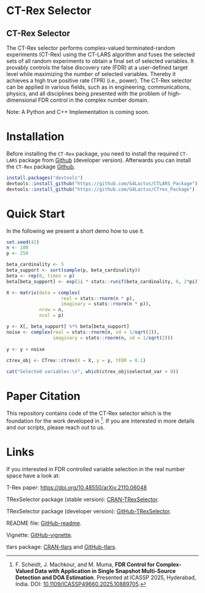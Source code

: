 CT-Rex Selector
================

## CT-Rex Selector

The CT-Rex selector performs complex-valued terminated-random
experiments (CT-Rex) using the CT-LARS algorithm and fuses the selected
sets of all random experiments to obtain a final set of selected
variables. It provably controls the false discovery rate (FDR) at a
user-defined target level while maximizing the number of selected
variables. Thereby it achieves a high true positive rate (TPR) (i.e.,
power). The CT-Rex selector can be applied in various fields, such as in
engineering, communications, physics, and all disciplines being
presented with the problem of high-dimensional FDR control in the
complex number domain.

Note: A Python and C++ Implementation is coming soon.

# Installation

Before installing the `CT-Rex` package, you need to install the required
`CT-LARS` package from
[Github](https://github.com/G4Lactus/CTLARS_Package) (developer
version). Afterwards you can install the `CT-Rex` package
[Github](https://github.com/G4Lactus/CTrex_Package).

``` r
install.packages("devtools")
devtools::install_github("https://github.com/G4Lactus/CTLARS_Package")
devtools::install_github("https://github.com/G4Lactus/CTrex_Package")
```

# Quick Start

In the following we present a short demo how to use it.

``` r
set.seed(42)
n <- 100
p <- 250

beta_cardinality <- 5
beta_support <- sort(sample(p, beta_cardinality))
beta <- rep(0, times = p)
beta[beta_support] <- exp(1i * stats::runif(beta_cardinality, 0, 2*pi))

X <- matrix(data = complex(
                    real = stats::rnorm(n * p),
                    imaginary = stats::rnorm(n * p)),
            nrow = n,
            ncol = p)

y <- X[, beta_support] %*% beta[beta_support]
noise <- complex(real = stats::rnorm(n, sd = 1/sqrt(2)),
                 imaginary = stats::rnorm(n, sd = 1/sqrt(2)))
                 
y <- y + noise
                 
ctrex_obj <- CTrex::ctrex(X = X, y = y, tFDR = 0.1)

cat("Selected variables:\n", which(ctrex_obj$selected_var > 0))
```

# Paper Citation

This repository contains code of the CT-Rex selector which is the
foundation for the work developed in [^1]. If you are interested in more
details and our scripts, please reach out to us.

# Links

If you interested in FDR controlled variable selection in the real
number space have a look at:

T-Rex paper: <https://doi.org/10.48550/arXiv.2110.06048>

TRexSelector package (stable version):
[CRAN-TRexSelector](https://CRAN.R-project.org/package=TRexSelector).

TRexSelector package (developer version):
[GitHub-TRexSelector](https://github.com/jasinmachkour/TRexSelector).

README file:
[GitHub-readme](https://htmlpreview.github.io/?https://github.com/jasinmachkour/TRexSelector/blob/main/README.html).

Vignette:
[GitHub-vignette](https://htmlpreview.github.io/?https://github.com/jasinmachkour/TRexSelector/blob/main/vignettes/TRexSelector_usage_and_simulations.html).

tlars package: [CRAN-tlars](https://CRAN.R-project.org/package=tlars)
and [GitHub-tlars](https://github.com/jasinmachkour/tlars).

[^1]: F. Scheidt, J. Machkour, and M. Muma, **FDR Control for
    Complex-Valued Data with Application in Single Snapshot Multi-Source
    Detection and DOA Estimation**. Presented at ICASSP 2025, Hyderabad,
    India. DOI:
    [10.1109/ICASSP49660.2025.10889705](https://doi.org/10.1109/ICASSP49660.2025.10889705).
